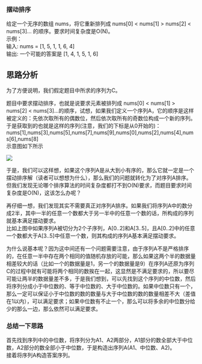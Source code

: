 ### 摆动排序

给定一个无序的数组 nums，将它重新排列成 nums[0] < nums[1] > nums[2] < nums[3]... 的顺序。要求时间复杂度是O(N)。  
示例：  
输入: nums = [1, 5, 1, 1, 6, 4]  
输出: 一个可能的答案是 [1, 4, 1, 5, 1, 6]

## 思路分析
为了方便说明，我们假定题目中所求的序列为C。

题目中要求摆动排序，也就是说要求元素被排列成 nums[0] < nums[1] > nums[2] < nums[3]...的顺序，试想，如果我们定义一个序列A，它的顺序是这样被定义的：先依次取所有的偶数位，然后依次取所有的奇数位构成一个新的序列。  
于是获取到的也就是这样的序列(注意，我们的下标是从0开始的)：  
nums[1],nums[3],nums[5],nums[7],nums[9],nums[0],nums[2],nums[4],nums[6],nums[8]  
示意图如下所示  

![](https://swapp-images.oss-cn-hangzhou.aliyuncs.com/user-head-img/20170713/01e790b817f265e3c701f18bad6b1550.png)


于是，我们可以这样想，如果这个序列A是从大到小有序的，那么它就一定是一个摆动排序解（读者可以想想为什么），那么我们的问题就转化为了对序列A排序。  
但我们发现无论哪个排序算法的时间复杂度都打不到O(N)要求，而题目要求时间复杂度是O(N)，这该怎么办呢？

再仔细一想，我们发现其实不需要真正对序列A排序。如果我们将序列A中的数分成2半，其中一半的任意一个数都大于另一半中的任意一个数的话，所构成的序列就基本满足摆动要求。  
比如上图中如果序列A被切分为2个子序列，A[0..2]和A[3..5]，且A[0..2]中的任意一个数都大于A[3..5]中任意一个数，则其构成的序列A基本满足摆动要求。

为什么说基本呢？因为这中间还有一个问题需要注意，由于序列A不是严格排序的，在任意一半中存在两个相同的值随机存放的可能，那么如果这两个半的数据量相差较大的话（比如一个的数据量是1，另一个的数据量是9）在序列A还原为序列C的过程中就有可能将两个相同的数挨在一起，这显然是不满足要求的，所以要尽可能让两半的数据量差不多，于是我们想到，可以先找到这个序列的中位数，然后将序列分成小于中位数的、等于中位数的、大于中位数的。如果中位数只有一个，那么一定可以保证小于中位数的数的数量与大于中位数的数的数量相差不大（差值在1以内），可以满足要求；如果中位数有不止一个，那么可以将多余的中位数分给少的那么一边，那么依然可以满足要求。


### 总结一下思路
首先找到序列中的中位数，将序列分为A1、A2两部分，A1部分的数全部大于中位数，A2部分的数全部小于中位数，于是构造出序列A(A1、中位数、A2)。  
接着将序列A构造答案序列。
